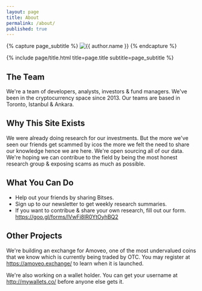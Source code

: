 ```yaml
---
layout: page
title: About
permalink: /about/
published: true
---
```


<div class="page" markdown="1">

{% capture page_subtitle %}
<img
    class="me"
    alt="{{ author.name }}"
    src="{{ site.author.photo | relative_url }}"
    srcset="{{ site.author.photo2x | relative_url }} 2x"
/>
{% endcapture %}

{% include page/title.html title=page.title subtitle=page_subtitle %}

## The Team 

We're a team of developers, analysts, investors & fund managers. We've been in the cryptocurrency space since 2013. Our teams are based in Toronto, Istanbul & Ankara. 

## Why This Site Exists

We were already doing research for our investments. But the more we've seen our friends get scammed by icos the more we felt the need to share our knowledge hence we are here. We're open sourcing all of our data. We're hoping we can contribue to the field by being the most honest research group & exposing scams as much as possible.  

## What You Can Do

- Help out your friends by sharing Bitses. 
- Sign up to our newsletter to get weekly research summaries.
- If you want to contribue & share your own research, fill out our form. https://goo.gl/forms/lVwFi8lR0YtOyhBQ2

## Other Projects

We're building an exchange for Amoveo, one of the most undervalued coins that we know which is currently being traded by OTC. You may register at https://amoveo.exchange/ to learn when it is launched.

We're also working on a wallet holder. You can get your username at http://mywallets.co/ before anyone else gets it. 

</div>
